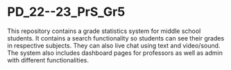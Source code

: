 # PD_22--23_PrS_Gr5
This repository contains a grade statistics system for middle school students. It contains a search functionality so students can see their grades in respective subjects. They can also live chat using text and video/sound. The system also includes dashboard pages for professors as well as admin with different functionalities.
